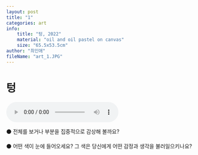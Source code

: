 ```yaml
---
layout: post
title: "1"
categories: art
info:
    title: "텅, 2022"
    material: "oil and oil pastel on canvas"
    size: "65.5x53.5cm"
author: "최인애"
fileName: "art_1.JPG"
---
```


# 텅

<audio controls src="{{'assets/audios/art_audio_1.mp3'|relative_url}}"></audio>

⚫️ 전체를 보거나 부분을 집중적으로 감상해 볼까요?

⚫️ 어떤 색이 눈에 들어오세요? 그 색은 당신에게 어떤 감정과 생각을 불러일으키나요?
